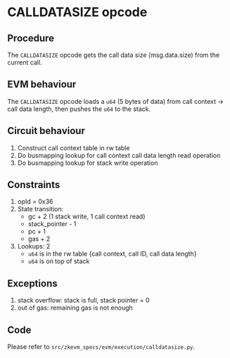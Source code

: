 # CALLDATASIZE opcode

## Procedure

The `CALLDATASIZE` opcode gets the call data size (msg.data.size) from the current call.

## EVM behaviour

The `CALLDATASIZE` opcode loads a `u64` (5 bytes of data) from call context ->
call data length, then pushes the `u64` to the stack.

## Circuit behaviour

1. Construct call context table in rw table
2. Do busmapping lookup for call context call data length read operation
3. Do busmapping lookup for stack write operation

## Constraints

1. opId = 0x36
2. State transition:
   - gc + 2 (1 stack write, 1 call context read)
   - stack_pointer - 1
   - pc + 1
   - gas + 2
3. Lookups: 2
   - `u64` is in the rw table {call context, call ID, call data length}
   - `u64` is on top of stack

## Exceptions

1. stack overflow: stack is full, stack pointer = 0
2. out of gas: remaining gas is not enough

## Code

Please refer to `src/zkevm_specs/evm/execution/calldatasize.py`.
